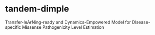 # tandem-dimple
Transfer-leArNing-ready and Dynamics-Empowered Model for DIsease-specific Missense Pathogenicity Level Estimation

